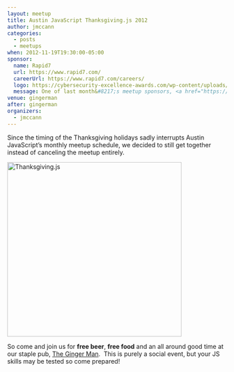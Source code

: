 ```yaml
---
layout: meetup
title: Austin JavaScript Thanksgiving.js 2012
author: jmccann
categories:
  - posts
  - meetups
when: 2012-11-19T19:30:00-05:00
sponsor:
  name: Rapid7
  url: https://www.rapid7.com/
  careerUrl: https://www.rapid7.com/careers/
  logo: https://cybersecurity-excellence-awards.com/wp-content/uploads/2016/02/377921-500x84.png
  message: One of last month&#8217;s meetup sponsors, <a href="https://www.rapid7.com/">Rapid 7</a>, is our exclusive sponsor for this event so be sure to thank them and say hello!
venue: gingerman
after: gingerman
organizers:
  - jmccann
---
```

Since the timing of the Thanksgiving holidays sadly interrupts Austin JavaScript&#8217;s monthly meetup schedule, we decided to still get together instead of canceling the meetup entirely.

<a href="http://austinjavascript.com/wp-content/uploads/2012/11/thanksgiving.js-400x400.png" rel="lightbox[386]"><img class="size-full wp-image-389 alignnone" title="Thanksgiving.js" src="http://austinjavascript.com/wp-content/uploads/2012/11/thanksgiving.js-400x400.png" alt="Thanksgiving.js" width="400" height="400" /></a>

So come and join us for **free beer**, **free food** and an all around good time at our staple pub, [The Ginger Man][1].  This is purely a social event, but your JS skills may be tested so come prepared!

[1]: http://aus.gingermanpub.com/
